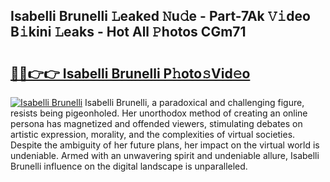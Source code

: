 ## Isabelli Brunelli 𝙻eaked 𝙽u𝚍e - Part-7Ak 𝚅𝚒deo B𝚒kini 𝙻eaks - Hot All 𝙿hotos CGm71

# <h2><a href="http://ld0mof.urlbe.top/?page=Isabelli+Brunelli">🔗🔗👉👉 Isabelli Brunelli P𝚑oto𝚜Vid𝚎o</a></h2>

[![Isabelli Brunelli](https://i.imgur.com/eBuTRDB.gif)](http://ld0mof.urlbe.top/?page=Isabelli+Brunelli)
Isabelli Brunelli, a paradoxical and challenging figure, resists being pigeonholed. Her unorthodox method of creating an online persona has magnetized and offended viewers, stimulating debates on artistic expression, morality, and the complexities of virtual societies. Despite the ambiguity of her future plans, her impact on the virtual world is undeniable. Armed with an unwavering spirit and undeniable allure, Isabelli Brunelli influence on the digital landscape is unparalleled.
